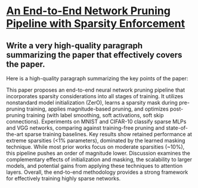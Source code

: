 # [An End-to-End Network Pruning Pipeline with Sparsity Enforcement](https://arxiv.org/abs/2312.01653)

## Write a very high-quality paragraph summarizing the paper that effectively covers the paper.

 Here is a high-quality paragraph summarizing the key points of the paper:

This paper proposes an end-to-end neural network pruning pipeline that incorporates sparsity considerations into all stages of training. It utilizes nonstandard model initialization (ZerO), learns a sparsity mask during pre-pruning training, applies magnitude-based pruning, and optimizes post-pruning training (with label smoothing, soft activations, soft skip connections). Experiments on MNIST and CIFAR-10 classify sparse MLPs and VGG networks, comparing against training-free pruning and state-of-the-art sparse training baselines. Key results show retained performance at extreme sparsities (<1% parameters), dominated by the learned masking technique. While most prior works focus on moderate sparsities (~10%), this pipeline pushes an order of magnitude lower. Discussion examines the complementary effects of initialization and masking, the scalability to larger models, and potential gains from applying these techniques to attention layers. Overall, the end-to-end methodology provides a strong framework for effectively training highly sparse networks.
